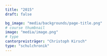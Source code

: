 ```yaml
---
title: "2015"
draft: false

bg_image: "media/backgrounds/page-title.png"
# course thumbnail
image: "media/image.png"
# type
cantorpreisträger: "Christoph Kirsch"
type: "schulchronik"
---
```

